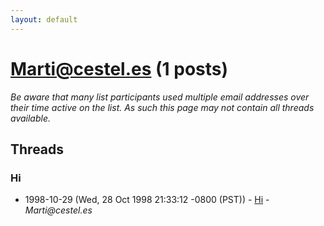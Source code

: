 ```yaml
---
layout: default
---
```


# Marti@cestel.es (1 posts)

_Be aware that many list participants used multiple email addresses over their time active on the list. As such this page may not contain all threads available._

## Threads

### Hi
+ 1998-10-29 (Wed, 28 Oct 1998 21:33:12 -0800 (PST)) - [Hi](/archive/1998/10/94cdd5b02070e153122eab31e6a369f5ec2bb08cff8482927abe703d85be7e73) - _Marti@cestel.es_

